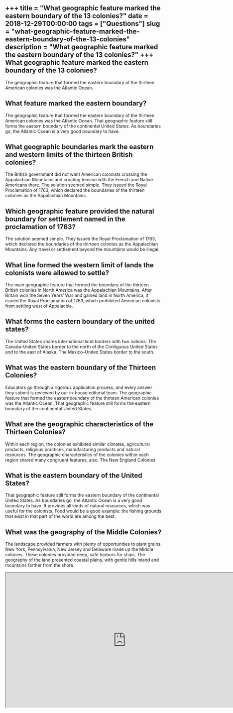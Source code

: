 +++
title = "What geographic feature marked the eastern boundary of the 13 colonies?"
date = 2018-12-29T00:00:00
tags = ["Questions"]
slug = "what-geographic-feature-marked-the-eastern-boundary-of-the-13-colonies"
description = "What geographic feature marked the eastern boundary of the 13 colonies?"
+++
What geographic feature marked the eastern boundary of the 13 colonies?
-----------------------------------------------------------------------

The geographic feature that formed the eastern boundary of the thirteen American colonies was the Atlantic Ocean.

What feature marked the eastern boundary?
-----------------------------------------

The geographic feature that formed the eastern boundary of the thirteen American colonies was the Atlantic Ocean. That geographic feature still forms the eastern boundary of the continental United States. As boundaries go, the Atlantic Ocean is a very good boundary to have.

What geographic boundaries mark the eastern and western limits of the thirteen British colonies?
------------------------------------------------------------------------------------------------

The British government did not want American colonists crossing the Appalachian Mountains and creating tension with the French and Native Americans there. The solution seemed simple. They issued the Royal Proclamation of 1763, which declared the boundaries of the thirteen colonies as the Appalachian Mountains.

Which geographic feature provided the natural boundary for settlement named in the proclamation of 1763?
--------------------------------------------------------------------------------------------------------

The solution seemed simple. They issued the Royal Proclamation of 1763, which declared the boundaries of the thirteen colonies as the Appalachian Mountains. Any travel or settlement beyond the mountains would be illegal.

What line formed the western limit of lands the colonists were allowed to settle?
---------------------------------------------------------------------------------

The main geographic feature that formed the boundary of the thirteen British colonies in North America was the Appalachian Mountains. After Britain won the Seven Years’ War and gained land in North America, it issued the Royal Proclamation of 1763, which prohibited American colonists from settling west of Appalachia.

What forms the eastern boundary of the united states?
-----------------------------------------------------

The United States shares international land borders with two nations: The Canada–United States border to the north of the Contiguous United States and to the east of Alaska. The Mexico–United States border to the south.

What was the eastern boundary of the Thirteen Colonies?
-------------------------------------------------------

Educators go through a rigorous application process, and every answer they submit is reviewed by our in-house editorial team. The geographic feature that formed the easternboundary of the thirteen American colonies was the Atlantic Ocean. That geographic feature still forms the eastern boundary of the continental United States.

What are the geographic characteristics of the Thirteen Colonies?
-----------------------------------------------------------------

Within each region, the colonies exhibited similar climates, agricultural products, religious practices, manufacturing products and natural resources. The geographic characteristics of the colonies within each region shared many congruent features, also. The New England Colonies

What is the eastern boundary of the United States?
--------------------------------------------------

That geographic feature still forms the eastern boundary of the continental United States. As boundaries go, the Atlantic Ocean is a very good boundary to have. It provides all kinds of natural resources, which was useful for the colonists. Food would be a good example: the fishing grounds that exist in that part of the world are among the best.

What was the geography of the Middle Colonies?
----------------------------------------------

The landscape provided farmers with plenty of opportunities to plant grains. New York, Pennsylvania, New Jersey and Delaware made up the Middle colonies. These colonies provided deep, safe harbors for ships. The geography of the land presented coastal plains, with gentle hills inland and mountains farther from the shore.

<iframe allow="accelerometer; autoplay; clipboard-write; encrypted-media; gyroscope; picture-in-picture" allowfullscreen="" class="__youtube_prefs__  epyt-is-override  no-lazyload" data-no-lazy="1" data-origheight="433" data-origwidth="770" data-skipgform_ajax_framebjll="" height="433" id="_ytid_15215" loading="lazy" src="https://www.youtube.com/embed/F9Lai7vAb0E?enablejsapi=1&autoplay=0&cc_load_policy=0&cc_lang_pref=&iv_load_policy=1&loop=0&modestbranding=0&rel=1&fs=1&playsinline=0&autohide=2&theme=dark&color=red&controls=1&" title="YouTube player" width="770"></iframe>
